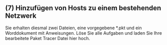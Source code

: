 <!--include-start-->
## (7) Hinzufügen von Hosts zu einem bestehenden Netzwerk
Sie erhalten diesmal zwei Dateien, eine vorgegebene *.pkt und ein Worddokument mit Anweisungen. Löse Sie alle Aufgaben und laden Sie Ihre bearbeitete Paket Tracer Datei hier hoch.


<!--include-end-->
